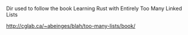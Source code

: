 Dir used to follow the book Learning Rust with Entirely Too Many Linked Lists

http://cglab.ca/~abeinges/blah/too-many-lists/book/
